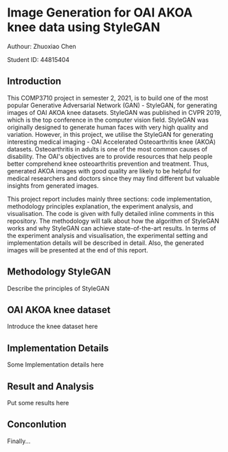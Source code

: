 # Image Generation for OAI AKOA knee data using StyleGAN
Authour: Zhuoxiao Chen

Student ID: 44815404

## Introduction
This COMP3710 project in semester 2, 2021, is to build one of the most popular Generative Adversarial Network (GAN) - StyleGAN, for generating images of OAI AKOA knee datasets. StyleGAN was published in CVPR 2019, which is the top conference in the computer vision field. StyleGAN was originally designed to generate human faces with very high quality and variation. However, in this project, we utilise the StyleGAN for generating interesting medical imaging - OAI Accelerated Osteoarthritis knee (AKOA) datasets. Osteoarthritis in adults is one of the most common causes of disability. The OAI's objectives are to provide resources that help people better comprehend knee osteoarthritis prevention and treatment. Thus, generated AKOA images with good quality are likely to be helpful for medical researchers and doctors since they may find different but valuable insights from generated images. 

This project report includes mainly three sections: code implementation, methodology principles explanation, the experiment analysis, and visualisation. The code is given with fully detailed inline comments in this repository. The methodology will talk about how the algorithm of StyleGAN works and why StyleGAN can achieve state-of-the-art results. In terms of the experiment analysis and visualisation, the experimental setting and implementation details will be described in detail. Also, the generated images will be presented at the end of this report.

## Methodology StyleGAN
Describe the principles of StyleGAN

## OAI AKOA knee dataset
Introduce the knee dataset here

## Implementation Details
Some Implementation details here


## Result and Analysis
Put some results here

## Conconlution
Finally...
